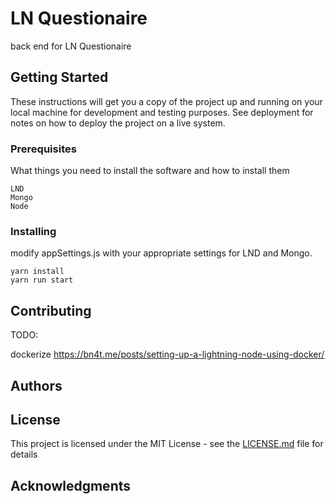 # LN Questionaire

back end for LN Questionaire

## Getting Started

These instructions will get you a copy of the project up and running on your local machine for development and testing purposes. See deployment for notes on how to deploy the project on a live system.

### Prerequisites

What things you need to install the software and how to install them

```
LND 
Mongo
Node
```

### Installing

modify appSettings.js with your appropriate settings for LND and Mongo.

```
yarn install
yarn run start
```


## Contributing

TODO: 

dockerize 
https://bn4t.me/posts/setting-up-a-lightning-node-using-docker/


## Authors


## License

This project is licensed under the MIT License - see the [LICENSE.md](LICENSE.md) file for details

## Acknowledgments
